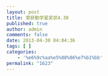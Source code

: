 ```yaml
---
layout: post
title: 荣获勤学星奖状4.30
published: true
author: admin
comments: false
date: 2013-04-30 04:04:36
tags: [ ]
categories:
    - '%e6%9c%aa%e5%88%86%e7%b1%bb'
permalink: "1623"
---
```

[][1]

 [1]: http://xujianian.com/jx/wp-content/uploads/2013/04/IMG_20130504_183904_resize3.jpg
